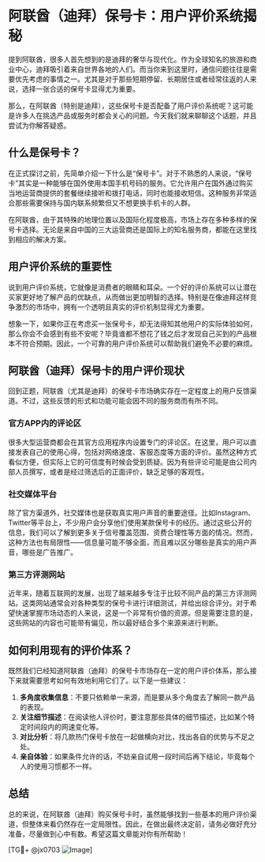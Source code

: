 # 阿联酋（迪拜）保号卡：用户评价系统揭秘

提到阿联酋，很多人首先想到的是迪拜的奢华与现代化。作为全球知名的旅游和商业中心，迪拜吸引着来自世界各地的人们。而当你来到这里时，通信问题往往是需要优先考虑的事情之一。尤其是对于那些短期停留、长期居住或者经常往返的人来说，选择一张合适的保号卡显得尤为重要。

那么，在阿联酋（特别是迪拜），这些保号卡是否配备了用户评价系统呢？这可能是许多人在挑选产品或服务时都会关心的问题。今天我们就来聊聊这个话题，并且尝试为你解答疑惑。

## 什么是保号卡？

在正式探讨之前，先简单介绍一下什么是“保号卡”。对于不熟悉的人来说，“保号卡”其实是一种能够在国外使用本国手机号码的服务。它允许用户在国外通过购买当地运营商提供的套餐继续接听和拨打电话，同时也能接收短信。这种服务非常适合那些需要保持与国内联系频繁但又不想更换手机卡的人群。

在阿联酋，由于其特殊的地理位置以及国际化程度极高，市场上存在多种多样的保号卡选择。无论是来自中国的三大运营商还是国际上的知名服务商，都能在这里找到相应的解决方案。

## 用户评价系统的重要性

说到用户评价系统，它就像是消费者的眼睛和耳朵。一个好的评价系统可以让潜在买家更好地了解产品的优缺点，从而做出更加明智的选择。特别是在像迪拜这样竞争激烈的市场中，拥有一个透明且真实的评价机制显得尤为重要。

想象一下，如果你正在考虑买一张保号卡，却无法得知其他用户的实际体验如何，那么你会不会感到有些不安呢？毕竟谁都不想花了钱之后才发现自己买到的产品根本不符合预期。因此，一个可靠的用户评价系统可以帮助我们避免不必要的麻烦。

## 阿联酋（迪拜）保号卡的用户评价现状

回到正题，阿联酋（尤其是迪拜）的保号卡市场确实存在一定程度上的用户反馈渠道。不过，这些反馈的形式和功能可能会因不同的服务商而有所不同。

### 官方APP内的评论区

很多大型运营商都会在其官方应用程序内设置专门的评论区。在这里，用户可以直接发表自己的使用心得，包括对网络速度、客服态度等方面的评价。虽然这种方式看似方便，但实际上它的可信度有时候会受到质疑。因为有些评论可能是由公司内部人员撰写，或者是经过筛选后的正面评价，缺乏足够的客观性。

### 社交媒体平台

除了官方渠道外，社交媒体也是获取真实用户声音的重要途径。比如Instagram、Twitter等平台上，不少用户会分享他们使用某款保号卡的经历。通过这些公开的信息，我们可以了解到更多关于信号覆盖范围、资费合理性等方面的情况。然而，这种方法也有局限性——信息量可能不够全面，而且难以区分哪些是真实的用户声音，哪些是广告推广。

### 第三方评测网站

近年来，随着互联网的发展，出现了越来越多专注于比较不同产品的第三方评测网站。这类网站通常会对各种类型的保号卡进行详细测试，并给出综合评分。对于希望快速掌握市场动态的人来说，这是一个非常有价值的资源。但是需要注意的是，这些网站的内容也可能带有偏见，所以最好结合多个来源来进行判断。

## 如何利用现有的评价体系？

既然我们已经知道阿联酋（迪拜）的保号卡市场存在一定的用户评价体系，那么接下来就需要思考如何有效地利用它们了。以下是一些建议：

1. **多角度收集信息**：不要只依赖单一来源，而是要从多个角度去了解同一款产品的表现。
2. **关注细节描述**：在阅读他人评价时，要注意那些具体的细节描述，比如某个特定时间段内的网速变化等。
3. **对比分析**：将几款热门保号卡放在一起做横向对比，找出各自的优势与不足之处。
4. **亲自体验**：如果条件允许的话，不妨亲自试用一段时间后再下结论，毕竟每个人的使用习惯都不一样。

## 总结

总的来说，在阿联酋（迪拜）购买保号卡时，虽然能够找到一些基本的用户评价渠道，但整体来看仍然存在一定局限性。因此，在做出最终决定前，请务必做好充分准备，尽量做到心中有数。希望这篇文章能对你有所帮助！

[TG💪+ @jx0703 ![Image](https://github.com/user-attachments/assets/dbca1d08-cadb-493c-b0ec-ad6f7a83f270)]